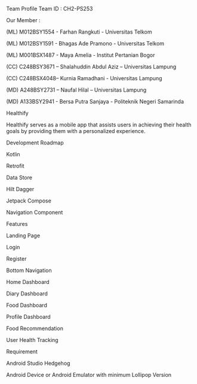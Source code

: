 Team Profile Team ID : CH2-PS253

Our Member :

(ML) M012BSY1554 - Farhan Rangkuti - Universitas Telkom 

(ML) M012BSY1591 - Bhagas Ade Pramono - Universitas Telkom

(ML) M001BSX1487 - Maya Amelia - Institut Pertanian Bogor

(CC) C248BSY3671 – Shalahuddin Abdul Aziz – Universitas Lampung

(CC) C248BSX4048– Kurnia Ramadhani - Universitas Lampung

(MD) A248BSY2731 – Naufal Hilal – Universitas Lampung 

(MD) A133BSY2941 -  Bersa Putra Sanjaya - Politeknik Negeri Samarinda 



Healthify

Healthify serves as a mobile app that assists users in achieving their health goals by providing them with a personalized experience.

Development Roadmap

Kotlin

Retrofit

Data Store

Hilt Dagger

Jetpack Compose

Navigation Component


Features

Landing Page

Login

Register

Bottom Navigation

Home Dashboard

Diary Dashboard

Food Dashboard

Profile Dashboard

Food Recommendation

User Health Tracking

Requirement

Android Studio Hedgehog

Android Device or Android Emulator with minimum Lollipop Version
